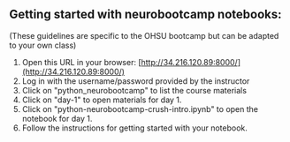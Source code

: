 ## Getting started with neurobootcamp notebooks:
(These guidelines are specific to the OHSU bootcamp but can be adapted to your own class)

1. Open this URL in your browser: [http://34.216.120.89:8000/](http://34.216.120.89:8000/)
2. Log in with the username/password provided by the instructor
3. Click on "python_neurobootcamp" to list the course materials
4. Click on "day-1" to open materials for day 1.
5. Click on "python-neurobootcamp-crush-intro.ipynb" to open the notebook for day 1.
6. Follow the instructions for getting started with your notebook.


